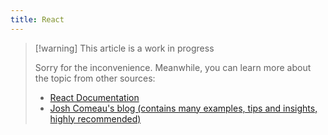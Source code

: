 ```yaml
---
title: React
---
```


> [!warning] This article is a work in progress
>
> Sorry for the inconvenience. Meanwhile, you can learn more about the topic from other sources:
>
> - [React Documentation](https://react.dev/)
> - [Josh Comeau's blog (contains many examples, tips and insights, highly recommended)](https://www.joshwcomeau.com/)


<!--
- what is react
- what is jsx
- your first component
- exercises
- making requests
- handling errors
- showing loading state
-->